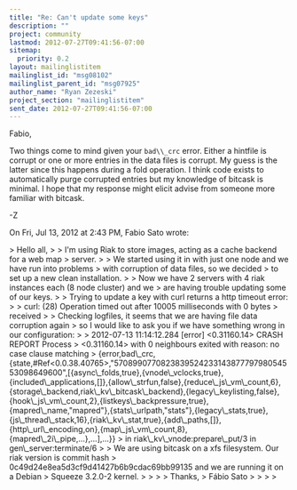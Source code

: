 ```yaml
---
title: "Re: Can't update some keys"
description: ""
project: community
lastmod: 2012-07-27T09:41:56-07:00
sitemap:
  priority: 0.2
layout: mailinglistitem
mailinglist_id: "msg08102"
mailinglist_parent_id: "msg07925"
author_name: "Ryan Zezeski"
project_section: "mailinglistitem"
sent_date: 2012-07-27T09:41:56-07:00
---
```



Fabio,

Two things come to mind given your `bad\\_crc` error. Either a hintfile is
corrupt or one or more entries in the data files is corrupt. My guess is
the latter since this happens during a fold operation. I think code exists
to automatically purge corrupted entries but my knowledge of bitcask is
minimal. I hope that my response might elicit advise from someone more
familiar with bitcask.

-Z

On Fri, Jul 13, 2012 at 2:43 PM, Fabio Sato  wrote:

&gt; Hello all,
&gt;
&gt; I'm using Riak to store images, acting as a cache backend for a web map
&gt; server.
&gt;
&gt; We started using it in with just one node and we have run into problems
&gt; with corruption of data files, so we decided
&gt; to set up a new clean installation.
&gt;
&gt; Now we have 2 servers with 4 riak instances each (8 node cluster) and we
&gt; are having trouble updating some of our keys.
&gt;
&gt; Trying to update a key with curl returns a http timeout error:
&gt;
&gt; curl: (28) Operation timed out after 10005 milliseconds with 0 bytes
&gt; received
&gt;
&gt; Checking logfiles, it seems that we are having file data corruption again
&gt; so I would like to ask you if we have something wrong in our configuration:
&gt;
&gt; 2012-07-13 11:14:12.284 [error] &lt;0.31160.14&gt; CRASH REPORT Process
&gt; &lt;0.31160.14&gt; with 0 neighbours exited with reason: no case clause matching
&gt; {error,bad\\_crc,{state,#Ref&lt;0.0.38.40765&gt;,"570899077082383952423314387779798054553098649600",[{async\\_folds,true},{vnode\\_vclocks,true},{included\\_applications,[]},{allow\\_strfun,false},{reduce\\_js\\_vm\\_count,6},{storage\\_backend,riak\\_kv\\_bitcask\\_backend},{legacy\\_keylisting,false},{hook\\_js\\_vm\\_count,2},{listkeys\\_backpressure,true},{mapred\\_name,"mapred"},{stats\\_urlpath,"stats"},{legacy\\_stats,true},{js\\_thread\\_stack,16},{riak\\_kv\\_stat,true},{add\\_paths,[]},{http\\_url\\_encoding,on},{map\\_js\\_vm\\_count,8},{mapred\\_2i\\_pipe,...},...],...}}
&gt; in riak\\_kv\\_vnode:prepare\\_put/3 in gen\\_server:terminate/6
&gt;
&gt; We are using bitcask on a xfs filesystem. Our riak version is commit hash
&gt; 0c49d24e8ea5d3cf9d41427b6b9cdac69bb99135 and we are running it on a Debian
&gt; Squeeze 3.2.0-2 kernel.
&gt;
&gt;
&gt;
&gt; Thanks,
&gt; Fábio Sato
&gt;
&gt;
&gt;
&gt;

